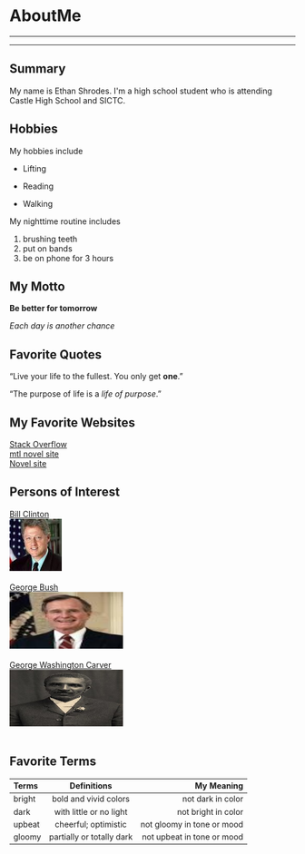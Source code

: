 # AboutMe
---
---
## Summary 
[Another Link]: https://ranobes.top
[1]: https://en.wikipedia.org/wiki/Bill_Clinton

My name is Ethan Shrodes. I'm a high school student who is attending Castle High School and SICTC.

## Hobbies

My hobbies include

- Lifting
* Reading
+ Walking

My nighttime routine includes

1. brushing teeth
2. put on bands
4. be on phone for 3 hours

## My Motto

**Be better for tomorrow**

_Each day is another chance_

## Favorite Quotes

“Live your life to the fullest. You only get **one**.”

“The purpose of life is a _life of purpose_.”


## My Favorite Websites

[Stack Overflow](https://stackoverflow.com)<br>
[mtl novel site](https://reader-hub.com)<br>
[Novel site][Another Link]<br>

## Persons of Interest

[Bill Clinton][1]<br>
<kbd>![bill](img/img/billCl.jfif)</kbd><br><br>
[George Bush](https://en.wikipedia.org/wiki/George_W._Bush)<br>
<kbd><img src="img/img/download.jfif" height="100px" width="200px"></kbd><br><br>
[George Washington Carver](https://en.wikipedia.org/wiki/George_Washington_Carver)<br>
<kbd><img src="img/img/George_Washington_Carver.jpg" height="100px" width="200px"></kbd><br><br>

## Favorite Terms

| Terms | Definitions | My Meaning |
|:-| :----:| ----: |
|bright| bold and vivid colors | not dark in color|
|dark| with little or no light | not bright in color|
|upbeat| cheerful; optimistic | not gloomy in tone or mood|
|gloomy| partially or totally dark | not upbeat in tone or mood|

